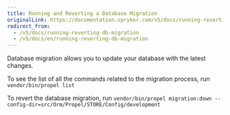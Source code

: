 ```yaml
---
title: Running and Reverting a Database Migration
originalLink: https://documentation.spryker.com/v5/docs/running-reverting-db-migration
redirect_from:
  - /v5/docs/running-reverting-db-migration
  - /v5/docs/en/running-reverting-db-migration
---
```


Database migration allows you to update your database with the latest changes.

To see the list of all the commands related to the migration process, run
`vendor/bin/propel list`

To revert the database migration, run
`vendor/bin/propel migration:down --config-dir=src/Orm/Propel/STORE/Config/development`

<!-- Last review date: Nov 6, 2018 by Rene Klatt, Helen Kravchenko -->

